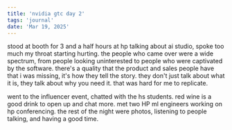 ```yaml
---
title: 'nvidia gtc day 2'
tags: 'journal'
date: 'Mar 19, 2025'
---
```


stood at booth for 3 and a half hours at hp talking about ai studio, spoke too much my throat starting hurting. the people who came over were a wide spectrum, from people looking uninterested to people who were captivated by the software. there's a quality that the product and sales people have that i was missing, it's how they tell the story. they don't just talk about what it is, they talk about why you need it. that was hard for me to replicate.

went to the influencer event, chatted with the hs students. red wine is a good drink to open up and chat more. met two HP ml engineers working on hp conferencing. the rest of the night were photos, listening to people talking, and having a good time.

